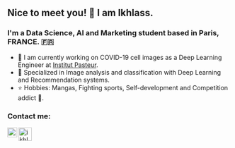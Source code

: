 ## Nice to meet you! 👋 I am Ikhlass.

### I'm a Data Science, AI and Marketing student based in Paris, FRANCE. 🇫🇷 

- 💼 I am currently working on COVID-19 cell images as a Deep Learning Engineer at [Institut Pasteur][pasteur]. 
- 🌱 Specialized in Image analysis and classification with Deep Learning and Recommendation systems.
- ⭐ Hobbies: Mangas, Fighting sports, Self-development and Competition addict 💪.

### Contact me:

[<img align="left" alt="ikhlo | LinkedIn" width="22px" src="https://cdn.jsdelivr.net/npm/simple-icons@v3/icons/linkedin.svg" />][linkedin]

[<img align="left" alt="ikhlo | Kaggle" width="30px" src="https://www.analyticsvidhya.com/wp-content/uploads/2015/06/kaggle-logo-transparent-300.png" />][kaggle]

<br />

[pasteur]: https://www.pasteur.fr/fr
[linkedin]: https://www.linkedin.com/in/ikhlass-yaya-oye
[kaggle]: https://www.kaggle.com/ikhlass
